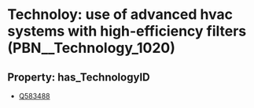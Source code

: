 # Technoloy: __use of advanced hvac systems with high-efficiency filters__ (PBN__Technology_1020)

## Property: has_TechnologyID

* [Q583488](Q583488)

